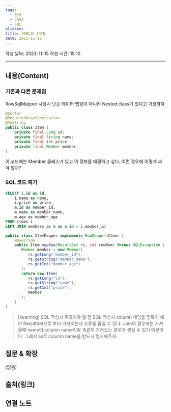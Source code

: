 ```yaml
---
tags:
  - 완성
  - JAVA
  - SQL
aliases: 
title: JDBC와 JOIN
date: 2023-11-15
---
```

작성 날짜: 2023-11-15
작성 시간: 15:10


----
## 내용(Content)

### 기존과 다른 문제점

RowSqlMapper 사용시  단순 데이터 맵핑이 아니라 Nested class가 있다고 가정하자

```java
@Getter  
@RequiredArgsConstructor  
@ToString  
public class Item {  
    private final Long id;  
    private final String name;  
    private final int price;  
    private final Member member;  
}
```

이 코드에는 Member 클래스가 있고 이 정보를 매핑하고 싶다. 이런 경우에 어떻게 짜야 할까?


### SQL 코드 짜기
```sql
SELECT i.id as id,
	i.name as name,
	i.price as price,
	m.id as member_id,
	m.name as member_name,
	m.age as member_age
FROM items i
LEFT JOIN members as m on m.id = i.member_id
```

```java
public class ItemMapper implements RowMapper<Item> {  
    @Override  
    public Item mapRow(ResultSet rs, int rowNum) throws SQLException {  
       Member member = new Member(  
          rs.getLong("member_id"),  
          rs.getString("member_name"),  
          rs.getInt("member_age")  
       );  
       return new Item(  
          rs.getLong("id"),  
          rs.getString("name"),  
          rs.getInt("price"),  
          member  
       );  
    }  
}
```

>[!warning] SQL 작성시 주의해야 할 점
>SQL 작성시 column 네임을 명확히 해야 ResultSet으로 부터 가져오는데 오류를 줄일 수 있다. Join의 경우에는 가져올때 name이 column name이랑 똑같이 가져오는 경우가 생길 수 있기 때문이다. 그래서 as로 column name을 반드시 명시해주자





## 질문 & 확장

(없음)

## 출처(링크)


## 연결 노트










